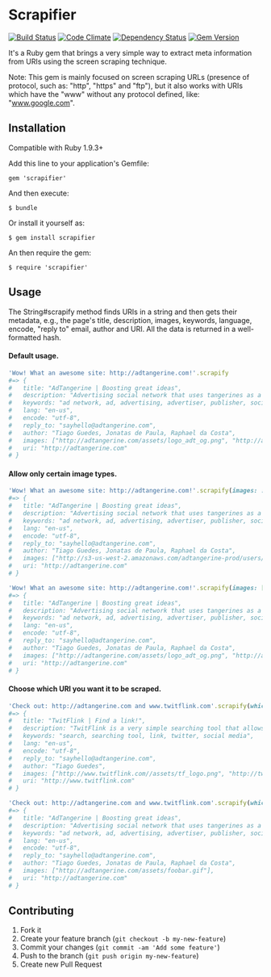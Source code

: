 # Scrapifier

[![Build Status](https://travis-ci.org/tiagopog/scrapifier.svg?branch=master)](https://travis-ci.org/tiagopog/scrapifier)
[![Code Climate](https://codeclimate.com/github/tiagopog/scrapifier.png)](https://codeclimate.com/github/tiagopog/scrapifier)
[![Dependency Status](https://gemnasium.com/tiagopog/scrapifier.svg)](https://gemnasium.com/tiagopog/scrapifier)
[![Gem Version](https://badge.fury.io/rb/scrapifier.svg)](http://badge.fury.io/rb/scrapifier)

It's a Ruby gem that brings a very simple way to extract meta information from URIs using the screen scraping technique.

Note: This gem is mainly focused on screen scraping URLs (presence of protocol, such as: "http", "https" and "ftp"), but it also works with URIs which have the "www" without any protocol defined, like: "www.google.com".

## Installation

Compatible with Ruby 1.9.3+

Add this line to your application's Gemfile:

    gem 'scrapifier'

And then execute:

    $ bundle

Or install it yourself as:

    $ gem install scrapifier

An then require the gem:

    $ require 'scrapifier'

## Usage

The String#scrapify method finds URIs in a string and then gets their metadata, e.g., the page's title, description, images, keywords, language, encode, "reply to" email, author and URI. All the data is returned in a well-formatted hash.

#### Default usage.

``` ruby
'Wow! What an awesome site: http://adtangerine.com!'.scrapify
#=> {
#   title: "AdTangerine | Boosting great ideas",
#   description: "Advertising social network that uses tangerines as a virtual currency..." ,
#   keywords: "ad network, ad, advertising, advertiser, publisher, social media",
#   lang: "en-us",
#   encode: "utf-8",
#   reply_to: "sayhello@adtangerine.com",
#   author: "Tiago Guedes, Jonatas de Paula, Raphael da Costa",
#   images: ["http://adtangerine.com/assets/logo_adt_og.png", "http://adtangerine.com/assets/logo_adt_og.png", "http://s3-us-west-2.amazonaws.com/adtangerine-prod/users/avatars/000/000/834/thumb/275747_1118382211_1929809351_n.jpg", "http://adtangerine.com/assets/foobar.gif"],
#   uri: "http://adtangerine.com"
# }
```

#### Allow only certain image types.

``` ruby
'Wow! What an awesome site: http://adtangerine.com!'.scrapify(images: :jpg)
#=> {
#   title: "AdTangerine | Boosting great ideas",
#   description: "Advertising social network that uses tangerines as a virtual currency..." ,
#   keywords: "ad network, ad, advertising, advertiser, publisher, social media",
#   lang: "en-us",
#   encode: "utf-8",
#   reply_to: "sayhello@adtangerine.com",
#   author: "Tiago Guedes, Jonatas de Paula, Raphael da Costa",
#   images: ["http://s3-us-west-2.amazonaws.com/adtangerine-prod/users/avatars/000/000/834/thumb/275747_1118382211_1929809351_n.jpg"],
#   uri: "http://adtangerine.com"
# }

'Wow! What an awesome site: http://adtangerine.com!'.scrapify(images: [:png, :gif])
#=> {
#   title: "AdTangerine | Boosting great ideas",
#   description: "Advertising social network that uses tangerines as a virtual currency..." ,
#   keywords: "ad network, ad, advertising, advertiser, publisher, social media",
#   lang: "en-us",
#   encode: "utf-8",
#   reply_to: "sayhello@adtangerine.com",
#   author: "Tiago Guedes, Jonatas de Paula, Raphael da Costa",
#   images: ["http://adtangerine.com/assets/logo_adt_og.png", "http://adtangerine.com/assets/logo_adt_og.png", "http://adtangerine.com/assets/foobar.gif"],
#   uri: "http://adtangerine.com"
# }
```

#### Choose which URI you want it to be scraped.

``` ruby
'Check out: http://adtangerine.com and www.twitflink.com'.scrapify(which: 1)
#=> {
#   title: "TwitFlink | Find a link!",
#   description: "TwitFlink is a very simple searching tool that allows people to find out links tweeted...",
#   keywords: "search, searching tool, link, twitter, social media",
#   lang: "en-us",
#   encode: "utf-8",
#   reply_to: "sayhello@adtangerine.com",
#   author: "Tiago Guedes",
#   images: ["http://www.twitflink.com//assets/tf_logo.png", "http://twitflink.com/assets/tf_logo.png"],
#   uri: "http://www.twitflink.com"
# }

'Check out: http://adtangerine.com and www.twitflink.com'.scrapify(which: 0, images: :gif)
#=> {
#   title: "AdTangerine | Boosting great ideas",
#   description: "Advertising social network that uses tangerines as a virtual currency..." ,
#   keywords: "ad network, ad, advertising, advertiser, publisher, social media",
#   lang: "en-us",
#   encode: "utf-8",
#   reply_to: "sayhello@adtangerine.com",
#   author: "Tiago Guedes, Jonatas de Paula, Raphael da Costa",
#   images: ["http://adtangerine.com/assets/foobar.gif"],
#   uri: "http://adtangerine.com"
# }
```

## Contributing

1. Fork it
2. Create your feature branch (`git checkout -b my-new-feature`)
3. Commit your changes (`git commit -am 'Add some feature'`)
4. Push to the branch (`git push origin my-new-feature`)
5. Create new Pull Request
